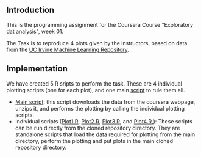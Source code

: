 ## Introduction

This is the programming assignment for the Coursera Course "Exploratory dat analysis", week 01.

The Task is to reproduce 4 plots given by the instructors, based on data from the
[UC Irvine Machine Learning Repository](http://archive.ics.uci.edu/ml/).

## Implementation

We have created 5 R sripts to perform the task. These are 4 individual plotting scripts (one for each plot), and one main [script](Script.R) to rule them all.
  * [Main script](Script.R): this script downloads the data from the coursera webpage, unzips it, and performs the plotting by calling the individual plotting scripts.
  * Individual scripts ([Plot1.R](Plot1.R), [Plot2.R](Plot2.R), [Plot3.R](Plot3.R), and [Plot4.R](Plot4.R),): These scripts can be run directly from the cloned repository directory. They are standalone scripts that load the [data](df_selected_dates) required for plotting from the main directory, perform the plotting and put plots in the main cloned repository directory.
